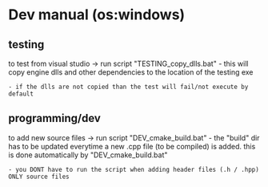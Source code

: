 # Dev manual (os:windows)

## testing
to test from visual studio
-> run script "TESTING_copy_dlls.bat"
    - this will copy engine dlls and other dependencies 
        to the location of the testing exe
    
    - if the dlls are not copied than the test will fail/not execute by default

## programming/dev
to add new source files
-> run script "DEV_cmake_build.bat"
    - the "build" dir has to be updated everytime a new .cpp file (to be compiled) is added.
        this is done automatically by "DEV_cmake_build.bat"

    - you DONT have to run the script when adding header files (.h / .hpp) ONLY source files

